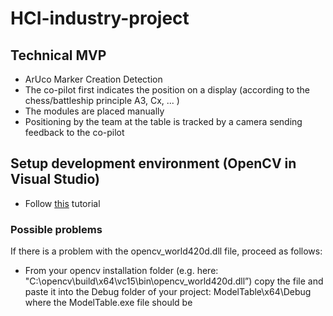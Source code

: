 ﻿# HCI-industry-project
## Technical MVP
  - ArUco Marker Creation Detection
  - The co-pilot first indicates the position on a display (according to the chess/battleship principle A3, Cx, ... )
  - The modules are placed manually
  - Positioning by the team at the table is tracked by a camera sending feedback to the co-pilot
## Setup development environment (OpenCV in Visual Studio)
- Follow [this](https://subwaymatch.medium.com/adding-opencv-4-2-0-to-visual-studio-2019-project-in-windows-using-pre-built-binaries-93a851ed6141) tutorial
### Possible problems
If there is a problem with the opencv_world420d.dll file, proceed as follows:
- From your opencv installation folder (e.g. here: "C:\opencv\build\x64\vc15\bin\opencv_world420d.dll”) copy the file and paste it into the Debug folder of your project: ModelTable\x64\Debug where the ModelTable.exe file should be
